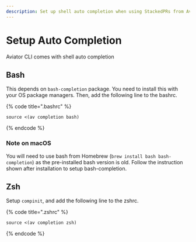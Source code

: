 ```yaml
---
description: Set up shell auto completion when using StackedPRs from Aviator.
---
```


# Setup Auto Completion

Aviator CLI comes with shell auto completion

## Bash

This depends on `bash-completion` package. You need to install this with your OS package managers. Then, add the following line to the bashrc.

{% code title=".bashrc" %}
```
source <(av completion bash)
```
{% endcode %}

### Note on macOS

You will need to use bash from Homebrew (`brew install bash bash-completion`) as the pre-installed bash version is old. Follow the instruction shown after installation to setup bash-completion.

## Zsh

Setup `compinit`, and add the following line to the zshrc.

{% code title=".zshrc" %}
```
source <(av completion zsh)
```
{% endcode %}
